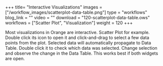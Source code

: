 +++
title= "Interactive Visualizations"
images =  ["/workflow_images/scatterplot-data-table.png"]
type = "workflows"
blog_link =  ""
video = ""
download = "120-scatterplot-data-table.ows"
workflows = ["Scatter Plot", "Visualization"]
weight = 120
+++

Most visualizations in Orange are interactive. Scatter Plot for example. Double click its icon to open it and click-and-drag to select a few data points from the plot. Selected data will automatically propagate to Data Table. Double click it to check which data was selected. Change selection and observe the change in the Data Table. This works best if both widgets are open.

